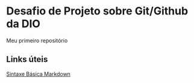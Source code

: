# Desafio de Projeto sobre Git/Github da DIO
Meu primeiro repositório

## Links úteis
[Sintaxe Básica Markdown](https://www.markdownguide.org/basic-syntax/)
